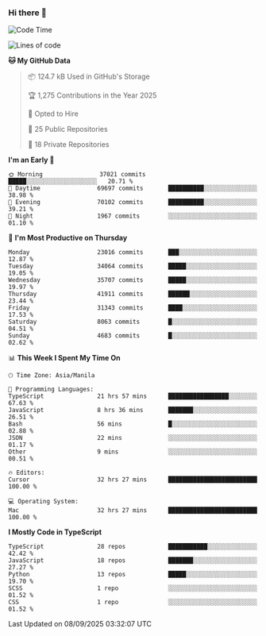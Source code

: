 ### Hi there 👋

<!--START_SECTION:waka-->
![Code Time](http://img.shields.io/badge/Code%20Time-2%2C104%20hrs%2029%20mins-blue)

![Lines of code](https://img.shields.io/badge/From%20Hello%20World%20I%27ve%20Written-68.3%20million%20lines%20of%20code-blue)

**🐱 My GitHub Data** 

> 📦 124.7 kB Used in GitHub's Storage 
 > 
> 🏆 1,275 Contributions in the Year 2025
 > 
> 💼 Opted to Hire
 > 
> 📜 25 Public Repositories 
 > 
> 🔑 18 Private Repositories 
 > 
**I'm an Early 🐤** 

```text
🌞 Morning                37021 commits       █████░░░░░░░░░░░░░░░░░░░░   20.71 % 
🌆 Daytime                69697 commits       ██████████░░░░░░░░░░░░░░░   38.98 % 
🌃 Evening                70102 commits       ██████████░░░░░░░░░░░░░░░   39.21 % 
🌙 Night                  1967 commits        ░░░░░░░░░░░░░░░░░░░░░░░░░   01.10 % 
```
📅 **I'm Most Productive on Thursday** 

```text
Monday                   23016 commits       ███░░░░░░░░░░░░░░░░░░░░░░   12.87 % 
Tuesday                  34064 commits       █████░░░░░░░░░░░░░░░░░░░░   19.05 % 
Wednesday                35707 commits       █████░░░░░░░░░░░░░░░░░░░░   19.97 % 
Thursday                 41911 commits       ██████░░░░░░░░░░░░░░░░░░░   23.44 % 
Friday                   31343 commits       ████░░░░░░░░░░░░░░░░░░░░░   17.53 % 
Saturday                 8063 commits        █░░░░░░░░░░░░░░░░░░░░░░░░   04.51 % 
Sunday                   4683 commits        █░░░░░░░░░░░░░░░░░░░░░░░░   02.62 % 
```


📊 **This Week I Spent My Time On** 

```text
🕑︎ Time Zone: Asia/Manila

💬 Programming Languages: 
TypeScript               21 hrs 57 mins      █████████████████░░░░░░░░   67.63 % 
JavaScript               8 hrs 36 mins       ███████░░░░░░░░░░░░░░░░░░   26.51 % 
Bash                     56 mins             █░░░░░░░░░░░░░░░░░░░░░░░░   02.88 % 
JSON                     22 mins             ░░░░░░░░░░░░░░░░░░░░░░░░░   01.17 % 
Other                    9 mins              ░░░░░░░░░░░░░░░░░░░░░░░░░   00.51 % 

🔥 Editors: 
Cursor                   32 hrs 27 mins      █████████████████████████   100.00 % 

💻 Operating System: 
Mac                      32 hrs 27 mins      █████████████████████████   100.00 % 
```

**I Mostly Code in TypeScript** 

```text
TypeScript               28 repos            ███████████░░░░░░░░░░░░░░   42.42 % 
JavaScript               18 repos            ███████░░░░░░░░░░░░░░░░░░   27.27 % 
Python                   13 repos            █████░░░░░░░░░░░░░░░░░░░░   19.70 % 
SCSS                     1 repo              ░░░░░░░░░░░░░░░░░░░░░░░░░   01.52 % 
CSS                      1 repo              ░░░░░░░░░░░░░░░░░░░░░░░░░   01.52 % 
```




 Last Updated on 08/09/2025 03:32:07 UTC
<!--END_SECTION:waka-->
